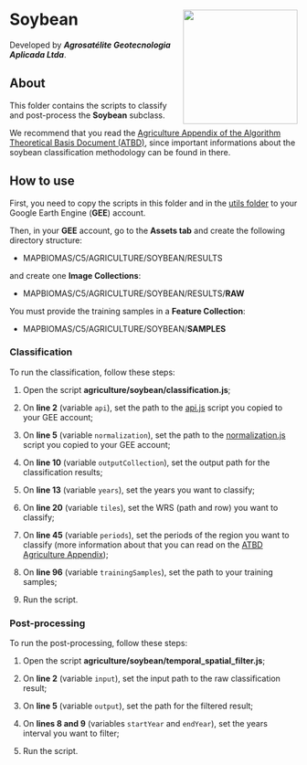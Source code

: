 <div>
    <img src='https://agrosatelite.com.br/wp-content/uploads/2019/02/logo_horizontal_negativo.png' height='auto' width='200' align='right'>
    <h1>Soybean</h1>
</div>

Developed by ***Agrosatélite Geotecnologia Aplicada Ltda***.

## About

This folder contains the scripts to classify and post-process the **Soybean** subclass. 

We recommend that you read the [Agriculture Appendix of the Algorithm Theoretical Basis Document (ATBD)](https://mapbiomas.org/download-dos-atbds), since important informations about the soybean classification methodology can be found in there. 

## How to use

First, you need to copy the scripts in this folder and in the [utils folder](../utils) to your Google Earth Engine (**GEE**) account.

Then, in your **GEE** account, go to the **Assets tab** and create the following directory structure:

 - MAPBIOMAS/C5/AGRICULTURE/SOYBEAN/RESULTS

and create one **Image Collections**:

 - MAPBIOMAS/C5/AGRICULTURE/SOYBEAN/RESULTS/**RAW**
 
You must provide the training samples in a **Feature Collection**:

 - MAPBIOMAS/C5/AGRICULTURE/SOYBEAN/**SAMPLES**


### Classification 

To run the classification, follow these steps:

1. Open the script **agriculture/soybean/classification.js**;

2. On **line 2** (variable `api`), set the path to the [api.js](../utils/api.js) script you copied to your GEE account;

3. On **line 5** (variable `normalization`), set the path to the [normalization.js](../utils/normalization.js) script you copied to your GEE account;

4. On **line 10** (variable `outputCollection`), set the output path for the classification results;

5. On **line 13** (variable `years`), set the years you want to classify;
    
6. On **line 20** (variable `tiles`), set the WRS (path and row) you want to classify;
    
7. On **line 45** (variable `periods`), set the periods of the region you want to classify (more information about that you can read on the [ATBD Agriculture Appendix](https://mapbiomas.org/download-dos-atbds));

8. On **line 96** (variable `trainingSamples`), set the path to your training samples;
        
9. Run the script.

### Post-processing
    
To run the post-processing, follow these steps:

1. Open the script **agriculture/soybean/temporal_spatial_filter.js**;

2. On **line 2** (variable `input`), set the input path to the raw classification result;

3. On **line 5** (variable `output`), set the path for the filtered result;

4. On **lines 8 and 9** (variables `startYear` and `endYear`), set the years interval you want to filter;

5. Run the script.